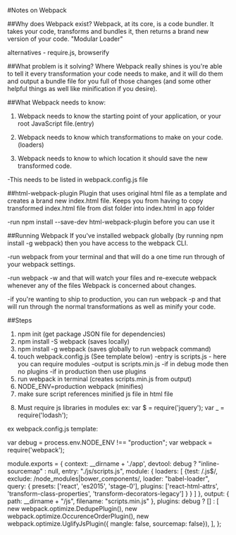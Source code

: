 #Notes on Webpack

##Why does Webpack exist?
Webpack, at its core, is a code bundler. It takes your code, transforms and bundles it, then returns a brand new version of your code. "Modular Loader"

alternatives - require.js, browserify

##What problem is it solving?
Where Webpack really shines is you're able to tell it every transformation your code needs to make, and it will do them and output a bundle file for you full of those changes (and some other helpful things as well like minification if you desire).

##What Webpack needs to know:
1) Webpack needs to know the starting point of your application, or your root JavaScript file.(entry)

2) Webpack needs to know which transformations to make on your code. (loaders)

3) Webpack needs to know to which location it should save the new transformed code.

-This needs to be listed in webpack.config.js file


##html-webpack-plugin
Plugin that uses original html file as a template and creates a brand new index.html file. Keeps you from having to copy transformed index.html file from dist folder into index.html in app folder

-run npm install --save-dev html-webpack-plugin before you can use it

##Running Webpack
If you've installed webpack globally (by running npm install -g webpack) then you have access to the webpack CLI.

-run webpack from your terminal and that will do a one time run through of your webpack settings.

-run webpack -w and that will watch your files and re-execute webpack whenever any of the files Webpack is concerned about changes.

-if you're wanting to ship to production, you can run webpack -p and that will run through the normal transformations as well as minify your code.

##Steps

1) npm init (get package JSON file for dependencies)
2) npm install -S webpack (saves locally)
3) npm install -g webpack (saves globally to run webpack command)
4) touch webpack.config.js (See template below)
  -entry is scripts.js - here you can require modules
  -output is scripts.min.js
  -if in debug mode then no plugins
  -if in production then use plugins
5) run webpack in terminal (creates scripts.min.js from output)
6) NODE_ENV=production webpack (minifies)
7) make sure script references minified js file in html file
  <script src="js/scripts.min.js"></script>

8) Must require js libraries in modules
  ex:
  var $ = require('jquery');
  var _ = require('lodash');


ex webpack.config.js template:

var debug = process.env.NODE_ENV !== "production";
var webpack = require('webpack');

module.exports = {
  context: __dirname + './app',
  devtool: debug ? "inline-sourcemap" : null,
  entry: "./js/scripts.js",
   module: {
    loaders: [
      {test: /\.js$/,
      exclude: /node_modules|bower_components/,
      loader: "babel-loader",
      query: {
        presets: ['react', 'es2015', 'stage-0'],
        plugins: ['react-html-attrs', 'transform-class-properties', 'transform-decorators-legacy']
        }
      }
    ]
  },
  output: {
    path: __dirname + "/js",
    filename: "scripts.min.js"
  },
  plugins: debug ? [] : [
    new webpack.optimize.DedupePlugin(),
    new webpack.optimize.OccurenceOrderPlugin(),
    new webpack.optimize.UglifyJsPlugin({ mangle: false, sourcemap: false}),
  ],
};

